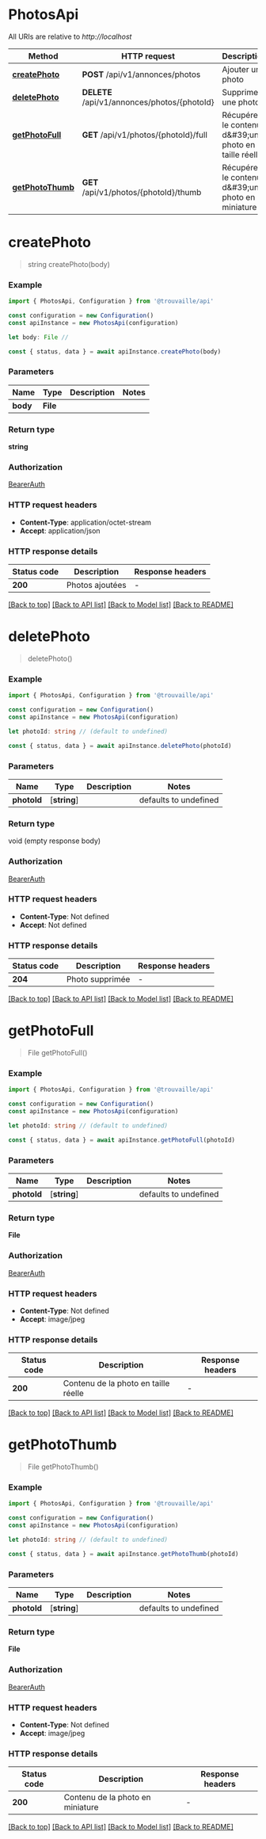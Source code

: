 # PhotosApi

All URIs are relative to _http://localhost_

| Method                              | HTTP request                                 | Description                                            |
| ----------------------------------- | -------------------------------------------- | ------------------------------------------------------ |
| [**createPhoto**](#createphoto)     | **POST** /api/v1/annonces/photos             | Ajouter une photo                                      |
| [**deletePhoto**](#deletephoto)     | **DELETE** /api/v1/annonces/photos/{photoId} | Supprimer une photo                                    |
| [**getPhotoFull**](#getphotofull)   | **GET** /api/v1/photos/{photoId}/full        | Récupérer le contenu d\&#39;une photo en taille réelle |
| [**getPhotoThumb**](#getphotothumb) | **GET** /api/v1/photos/{photoId}/thumb       | Récupérer le contenu d\&#39;une photo en miniature     |

# **createPhoto**

> string createPhoto(body)

### Example

```typescript
import { PhotosApi, Configuration } from '@trouvaille/api'

const configuration = new Configuration()
const apiInstance = new PhotosApi(configuration)

let body: File //

const { status, data } = await apiInstance.createPhoto(body)
```

### Parameters

| Name     | Type     | Description | Notes |
| -------- | -------- | ----------- | ----- |
| **body** | **File** |             |       |

### Return type

**string**

### Authorization

[BearerAuth](../README.md#BearerAuth)

### HTTP request headers

- **Content-Type**: application/octet-stream
- **Accept**: application/json

### HTTP response details

| Status code | Description     | Response headers |
| ----------- | --------------- | ---------------- |
| **200**     | Photos ajoutées | -                |

[[Back to top]](#) [[Back to API list]](../README.md#documentation-for-api-endpoints) [[Back to Model list]](../README.md#documentation-for-models) [[Back to README]](../README.md)

# **deletePhoto**

> deletePhoto()

### Example

```typescript
import { PhotosApi, Configuration } from '@trouvaille/api'

const configuration = new Configuration()
const apiInstance = new PhotosApi(configuration)

let photoId: string // (default to undefined)

const { status, data } = await apiInstance.deletePhoto(photoId)
```

### Parameters

| Name        | Type         | Description | Notes                 |
| ----------- | ------------ | ----------- | --------------------- |
| **photoId** | [**string**] |             | defaults to undefined |

### Return type

void (empty response body)

### Authorization

[BearerAuth](../README.md#BearerAuth)

### HTTP request headers

- **Content-Type**: Not defined
- **Accept**: Not defined

### HTTP response details

| Status code | Description     | Response headers |
| ----------- | --------------- | ---------------- |
| **204**     | Photo supprimée | -                |

[[Back to top]](#) [[Back to API list]](../README.md#documentation-for-api-endpoints) [[Back to Model list]](../README.md#documentation-for-models) [[Back to README]](../README.md)

# **getPhotoFull**

> File getPhotoFull()

### Example

```typescript
import { PhotosApi, Configuration } from '@trouvaille/api'

const configuration = new Configuration()
const apiInstance = new PhotosApi(configuration)

let photoId: string // (default to undefined)

const { status, data } = await apiInstance.getPhotoFull(photoId)
```

### Parameters

| Name        | Type         | Description | Notes                 |
| ----------- | ------------ | ----------- | --------------------- |
| **photoId** | [**string**] |             | defaults to undefined |

### Return type

**File**

### Authorization

[BearerAuth](../README.md#BearerAuth)

### HTTP request headers

- **Content-Type**: Not defined
- **Accept**: image/jpeg

### HTTP response details

| Status code | Description                          | Response headers |
| ----------- | ------------------------------------ | ---------------- |
| **200**     | Contenu de la photo en taille réelle | -                |

[[Back to top]](#) [[Back to API list]](../README.md#documentation-for-api-endpoints) [[Back to Model list]](../README.md#documentation-for-models) [[Back to README]](../README.md)

# **getPhotoThumb**

> File getPhotoThumb()

### Example

```typescript
import { PhotosApi, Configuration } from '@trouvaille/api'

const configuration = new Configuration()
const apiInstance = new PhotosApi(configuration)

let photoId: string // (default to undefined)

const { status, data } = await apiInstance.getPhotoThumb(photoId)
```

### Parameters

| Name        | Type         | Description | Notes                 |
| ----------- | ------------ | ----------- | --------------------- |
| **photoId** | [**string**] |             | defaults to undefined |

### Return type

**File**

### Authorization

[BearerAuth](../README.md#BearerAuth)

### HTTP request headers

- **Content-Type**: Not defined
- **Accept**: image/jpeg

### HTTP response details

| Status code | Description                      | Response headers |
| ----------- | -------------------------------- | ---------------- |
| **200**     | Contenu de la photo en miniature | -                |

[[Back to top]](#) [[Back to API list]](../README.md#documentation-for-api-endpoints) [[Back to Model list]](../README.md#documentation-for-models) [[Back to README]](../README.md)
